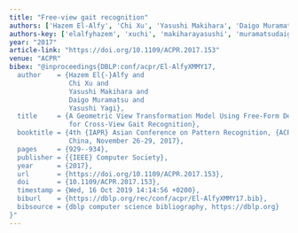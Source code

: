 ```yaml
---
title: "Free-view gait recognition"
authors: ['Hazem El-Alfy', 'Chi Xu', 'Yasushi Makihara', 'Daigo Muramatsu', 'Yasushi Yagi']
authors-key: ['elalfyhazem', 'xuchi', 'makiharayasushi', 'muramatsudaigo', 'yagiyasushi']
year: "2017"
article-link: "https://doi.org/10.1109/ACPR.2017.153"
venue: "ACPR"
bibex: "@inproceedings{DBLP:conf/acpr/El-AlfyXMMY17,
  author    = {Hazem El{-}Alfy and
               Chi Xu and
               Yasushi Makihara and
               Daigo Muramatsu and
               Yasushi Yagi},
  title     = {A Geometric View Transformation Model Using Free-Form Deformation
               for Cross-View Gait Recognition},
  booktitle = {4th {IAPR} Asian Conference on Pattern Recognition, {ACPR} 2017, Nanjing,
               China, November 26-29, 2017},
  pages     = {929--934},
  publisher = {{IEEE} Computer Society},
  year      = {2017},
  url       = {https://doi.org/10.1109/ACPR.2017.153},
  doi       = {10.1109/ACPR.2017.153},
  timestamp = {Wed, 16 Oct 2019 14:14:56 +0200},
  biburl    = {https://dblp.org/rec/conf/acpr/El-AlfyXMMY17.bib},
  bibsource = {dblp computer science bibliography, https://dblp.org}
}"
---
```

